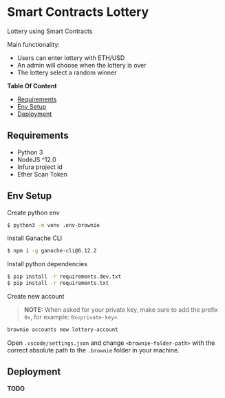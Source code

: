 # Smart Contracts Lottery

Lottery using Smart Contracts

Main functionality:

- Users can enter lottery with ETH/USD
- An admin will choose when the lottery is over
- The lottery select a random winner

**Table Of Content**

- [Requirements](#requirements)
- [Env Setup](#env-setup)
- [Deployment](#deployment)

## Requirements

- Python 3
- NodeJS ^12.0
- Infura project id
- Ether Scan Token

## Env Setup

Create python env

```bash
$ python3 -m venv .env-brownie
```

Install Ganache CLI

```bash
$ npm i -g ganache-cli@6.12.2
```

Install python dependencies

```bash
$ pip install -r requirements.dev.txt
$ pip install -r requirements.txt
```

Create new account

> **NOTE:** When asked for your private key, make sure to add the prefix `0x`, for example: `0x<private-key>`.

```bash
brownie accounts new lottery-account
```

Open `.vscode/settings.json` and change `<brownie-folder-path>` with the correct absolute path to the `.brownie` folder in your machine.

## Deployment

**TODO**
